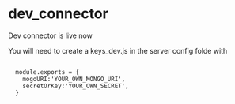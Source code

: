 # dev_connector
Dev connector is live now

You will need to create a keys_dev.js in the server config folde with

<code>
  module.exports = {
    mogoURI:'YOUR_OWN_MONGO_URI',
    secretOrKey:'YOUR_OWN_SECRET',
  }
</code>
